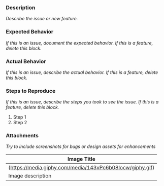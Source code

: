 ### Description
*Describe the issue or new feature.*

### Expected Behavior
*If this is an issue, document the expected behavior.  If this is a feature, delete this block.*

### Actual Behavior
*If this is an issue, describe the actual behavior.  If this is a feature, delete this block.*

### Steps to Reproduce
*If this is an issue, describe the steps you took to see the issue. If this is a feature, delete this block.*
  1. Step 1
  2. Step 2

### Attachments
*Try to include screenshots for bugs or design assets for enhancements*

| **Image Title** |
| --- |
| (https://media.giphy.com/media/143vPc6b08locw/giphy.gif) |
| Image description |
